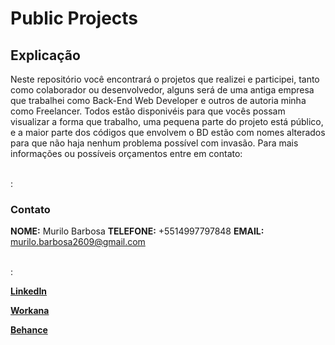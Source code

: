 # Public Projects

## Explicação

Neste repositório você encontrará o projetos que realizei e participei, tanto como colaborador ou desenvolvedor, alguns será de uma antiga empresa que trabalhei como Back-End Web Developer e outros de autoria minha como Freelancer.
Todos estão disponivéis para que vocês possam visualizar a forma que trabalho, uma pequena parte do projeto está público, e a maior parte dos códigos que envolvem o BD estão com nomes alterados para que não haja nenhum problema possível com invasão. 
Para mais informações ou possíveis orçamentos entre em contato:

<br/>:

### Contato

**NOME:** Murilo Barbosa
**TELEFONE:** +5514997797848
**EMAIL:** murilo.barbosa2609@gmail.com 

<br/>:

[**LinkedIn**](https://www.linkedin.com/in/murilo-barbosa-81a879182/)
<br/>

[**Workana**](https://www.workana.com/freelancer/09e75cd21c0787277949ff70d21a4569?ref=user_dropdown)
<br/>

[**Behance**](https://www.behance.net/murilosykes)

